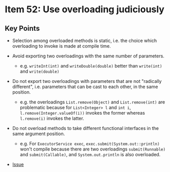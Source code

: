 # Item 52: Use overloading judiciously

## Key Points
- Selection among overloaded methods is static, i.e. the choice which
  overloading to invoke is made at compile time.
- Avoid exporting two overloadings with the same number of parameters.
    - e.g. `writeInt(int)` and `writeDouble(double)` better than `write(int)`
      and `write(double)`
- Do not export two overloadings with parameters that are not "radically
  different", i.e. parameters that can be cast to each other, in the same
  position.
    - e.g. the overloadings `List.remove(Object)` and `List.remove(int)` are
      problematic because for `List<Integer> l` and `int i`,
      `l.remove(Integer.valueOf(i))` invokes the former whereas `l.remove(i)`
      invokes the latter.
- Do not overload methods to take different functional interfaces in the same
  argument position.
    - e.g. For `ExecutorService exec`, `exec.submit(System.out::println)` won't
      compile because there are two overloadings `submit(Runnable)` and
      `submit(Callable)`, and `System.out.println` is also overloaded.

- [Issue](https://github.com/java-squid/effective-java/issues/53)

